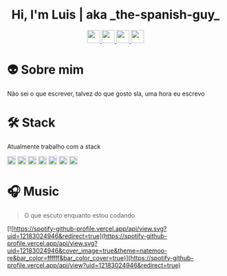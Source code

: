 <h1 align="center">Hi, I'm Luis | aka _the-spanish-guy_</h1>

<p align="center">
  <a href="https://www.linkedin.com/in/lemp/" target="_blank">
    <img src="https://unpkg.com/simple-icons@v7/icons/linkedin.svg" width="30" height="30"/>
  </a>

  <a href="https://www.github.com/the-spanish-guy" target="_blank">
    <img src="https://unpkg.com/simple-icons@v7/icons/github.svg" width="30" height="30" />
  </a>
  
  <a href="https://dev.to/thespanishguy" target="_blank">
    <img src="https://unpkg.com/simple-icons@v7/icons/devdotto.svg" width="30" height="30" />
  </a>
  
  <a href="https://discordapp.com/users/378336214916268032" target="_blank">
    <img src="https://unpkg.com/simple-icons@v7/icons/discord.svg" width="30" height="30" />
  </a>
</p>

# :alien: Sobre mim
Não sei o que escrever, talvez do que gosto sla, uma hora eu escrevo

# :hammer_and_wrench: Stack
Atualmente trabalho com a stack

<code><img height="20" src="https://unpkg.com/simple-icons@v7/icons/mongodb.svg"></code>
<code><img height="20" src="https://unpkg.com/simple-icons@v7/icons/nodedotjs.svg"></code>
<code><img height="20" src="https://unpkg.com/simple-icons@v7/icons/typescript.svg"></code>
<code><img height="20" src="https://unpkg.com/simple-icons@v7/icons/amazonaws.svg"></code>
<code><img height="20" src="https://unpkg.com/simple-icons@v7/icons/nextdotjs.svg"></code>
<code><img height="20" src="https://unpkg.com/simple-icons@v7/icons/react.svg"></code>
<code><img height="20" src="https://unpkg.com/simple-icons@v7/icons/tailwindcss.svg"></code>


# :headphones: Music
> O que escuto enquanto estou codando

[![https://spotify-github-profile.vercel.app/api/view.svg?uid=12183024946&redirect=true](https://spotify-github-profile.vercel.app/api/view.svg?uid=12183024946&cover_image=true&theme=natemoo-re&bar_color=ffffff&bar_color_cover=true)](https://spotify-github-profile.vercel.app/api/view?uid=12183024946&redirect=true)


<!--
**the-spanish-guy/the-spanish-guy** is a ✨ _special_ ✨ repository because its `README.md` (this file) appears on your GitHub profile.

Here are some ideas to get you started:

- 🔭 I’m currently working on ...
- 🌱 I’m currently learning ...
- 👯 I’m looking to collaborate on ...
- 🤔 I’m looking for help with ...
- 💬 Ask me about ...
- 📫 How to reach me: ...
- 😄 Pronouns: ...
- ⚡ Fun fact: ...
-->
